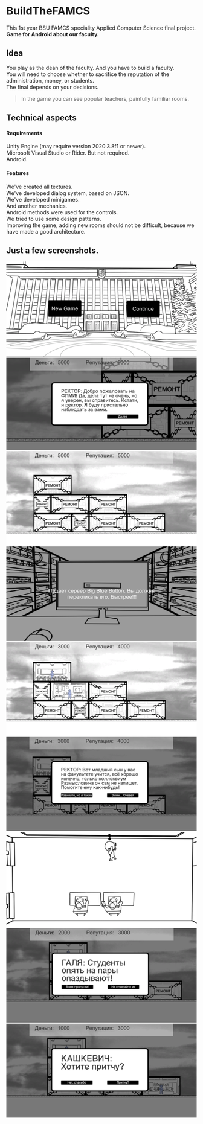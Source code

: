 # BuildTheFAMCS
This 1st year BSU FAMCS speciality Applied Computer Science final project.  
**Game for Android about our faculty.**  
## Idea  
You play as the dean of the faculty. And you have to build a faculty.  
You will need to choose whether to sacrifice the reputation of the administration, money, or students.  
The final depends on your decisions.  
> In the game you can see popular teachers, painfully familiar rooms.

## Technical aspects
#### Requirements
Unity Engine (may require version 2020.3.8f1 or newer).  
Microsoft Visual Studio or Rider. But not required.    
Android.  

#### Features
We've created all textures.  
We've developed dialog system, based on JSON.  
We've developed minigames.  
And another mechanics.  
Android methods were used for the controls.  
We tried to use some design patterns.  
Improving the game, adding new rooms should not be difficult, because we have made a good architecture.  


## Just a few screenshots.
![Screenshot](https://github.com/In8finityMsA/BuildTheFAMCS/blob/main/Screenshots/1.png)
![Screenshot](https://github.com/In8finityMsA/BuildTheFAMCS/blob/main/Screenshots/2.png)
![Screenshot](https://github.com/In8finityMsA/BuildTheFAMCS/blob/main/Screenshots/3.png)
![Screenshot](https://github.com/In8finityMsA/BuildTheFAMCS/blob/main/Screenshots/4.png)
![Screenshot](https://github.com/In8finityMsA/BuildTheFAMCS/blob/main/Screenshots/5.png)
![Screenshot](https://github.com/In8finityMsA/BuildTheFAMCS/blob/main/Screenshots/6.png)
![Screenshot](https://github.com/In8finityMsA/BuildTheFAMCS/blob/main/Screenshots/7.png)
![Screenshot](https://github.com/In8finityMsA/BuildTheFAMCS/blob/main/Screenshots/8.png)
![Screenshot](https://github.com/In8finityMsA/BuildTheFAMCS/blob/main/Screenshots/9.png)
